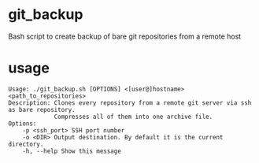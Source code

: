 # git_backup
Bash script to create backup of bare git repositories from a remote host

# usage
```
Usage: ./git_backup.sh [OPTIONS] <[user@]hostname> <path_to_repositories>
Description: Clones every repository from a remote git server via ssh as bare repository.
             Compresses all of them into one archive file.
Options:
	-p <ssh_port> SSH port number
	-o <DIR> Output destination. By default it is the current directory.
	-h, --help Show this message
```
